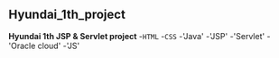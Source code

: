 ## Hyundai_1th_project
**Hyundai 1th JSP &amp; Servlet project**
-`HTML`
-`CSS`
-'Java'
-'JSP'
-'Servlet'
-'Oracle cloud'
-'JS'
